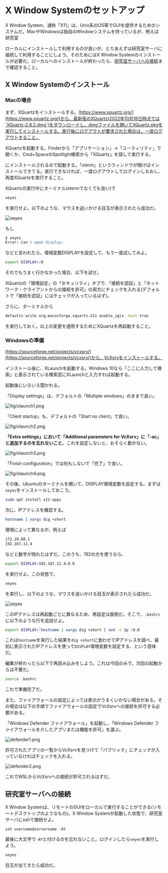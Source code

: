 # X Window Systemのセットアップ

X Window System、通称「X11」は、Unix系のOS等でGUIを提供するためのシステムだ。MacやWindowsは独自のWindowシステムを持っているが、例えば研究室

ローカルにインストールして利用するのが良いが、とりあえずは研究室サーバに接続して利用することにしよう。そのためにはX Window Systemのインストールが必要だ。ローカルへのインストールが終わったら、[研究室サーバへの接続](#server)まで確認すること。

## X Window Systemのインストール

### Macの場合

まず、XQuartzをインストールする。[https://www.xquartz.org/](https://www.xquartz.org/)から、最新版のXQuartz(2022年10月18日時点では`XQuartz-2.8.2.dmg`)をダウンロードし、dmgファイルを開いてXQuartz.pkgを実行してインストールする。実行後にログアウトが要求された場合は、一度ログアウトすること。

XQuartzを起動する。Finderから「アプリケーション」→「ユーティリティ」で開くか、Cmd+SpaceのSpotlight検索から「XQuartz」を探して実行する。

にインストールされるので起動する。「xterm」というウィンドウが開けばインストールできてる。実行できなければ、一度ログアウトしてログインしなおし、再度XQuartzを実行すること。

XQuartzの実行中にターミナル(xtermでなくても良い)で

```sh
xeyes
```

を実行せよ。以下のような、マウスを追いかける目玉が表示されたら成功だ。

![xeyes](fig/xeyes.png)

もし

```sh
$ xeyes
Error: Can't open display: 
```

などと言われたら、環境変数DISPLAYを設定して、もう一度試してみよ。

```sh
export DISPLAY=:0
```

それでもうまく行かなかった場合、以下を試せ。

XQuartzの「環境設定」の「セキュリティ」タブで、「接続を認証」と「ネットワーク・クライアントからの接続を許可」の両方にチェックを入れる(デフォルトで「接続を認証」にはチェックが入っているはず)。

さらに、ターミナルから

```sh
defaults write org.macosforge.xquartz.X11 enable_iglx -bool true
```

を実行しておく。以上の変更を適用するためにXQuartzを再起動すること。

### Windowsの準備

[https://sourceforge.net/projects/vcxsrv/](https://sourceforge.net/projects/vcxsrv/)から、VcXsrvをインストールする。

インストール後に、XLaunchを起動する。Windows 10なら「ここに入力して検索」と表示されている検索窓にXLaunchと入力すれば起動する。

起動後にいろいろ聞かれる。

「Display settings」は、デフォルトの「Multiple windows」のままで良い。

![fig/xlaunch1.png](fig/xlaunch1.png)

「Client startup」も、デフォルトの「Start no client」で良い。

![fig/xlaunch2.png](fig/xlaunch2.png)

**「Extra settings」において「Additional parameters for VcXsrv」に「-ac」と追加するのを忘れないこと**。これを設定しないと、おそらく動かない。

![fig/xlaunch3.png](fig/xlaunch3.png)

「Finish configuration」では何もしないで「完了」で良い。

![fig/xlaunch4.png](fig/xlaunch4.png)


その後、Ubuntuのターミナルを開いて、DISPLAY環境変数を設定する。まずは`xeyes`をインストールしておこう。

```sh
sudo apt install x11-apps
```

次に、IPアドレスを確認する。

```sh
hostname | xargs dig +short
```

環境によって異なるが、例えば

```txt
172.29.80.1
192.167.11.4
```

などと数字が現れたはずだ。このうち、192の方を使うなら、

```sh
export DISPLAY=192.167.11.4:0.0
```

を実行せよ。この状態で、

```sh
xeyes
```

を実行し、以下のような、マウスを追いかける目玉が表示されたら成功だ。

![xeyes](fig/xeyes.png)

このIPアドレスは再起動ごとに異なるため、再設定は面倒だ。そこで、`.bashrc`に以下のような行を追加せよ。

```sh
export DISPLAY=`hostname | xargs dig +short | sed -n 1p`:0.0
```

これは`hostname`を実行した結果を`dig +short`に食わせてIPアドレスを調べ、最初に表示されたIPアドレスを使って`DISPLAY`環境変数を設定する、という意味だ。

編集が終わったら以下で再読み込みをしよう。これは今回のみで、次回の起動からは不要だ。

```sh
source .bashrc
```

これで準備完了だ。

また、ファイアウォールの設定によっては表示がうまくいかない場合がある。その場合は以下の手順でファイアウォールの設定でVcXsrvへの接続を許可する必要がある。

「Windows Defender ファイアウォール」を起動し、「Windows Defender ファイアウォールを介したアプリまたは機能を許可」を選ぶ。

![defender1.png](fig/defender1.png)

許可されたアプリの一覧からVcXsrvを見つけて「パブリック」にチェックが入っていなければチェックを入れる。

![defender2.png](fig/defender2.png)

これでWSLからVcXsrvへの接続が許可されるはずだ。

<a id="server"></a>
## 研究室サーバへの接続

X Window Systemは、リモートのGUIをローカルで実行することができる(リモートデスクトップのようなもの)。X Window Systemが起動した状態で、研究室サーバにsshで接続せよ。

```ssh
ssh username@servername -AY
```

最後に大文字で`-AY`と付けるのを忘れないこと。ログインしたら`xeyes`を実行しよう。

```sh
xeyes
```

目玉が出てきたら成功だ。